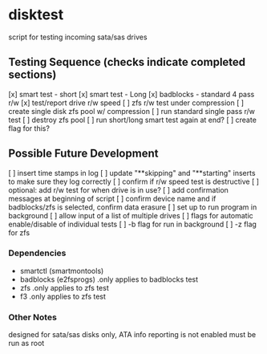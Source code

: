 # disktest
script for testing incoming sata/sas drives

## Testing Sequence (checks indicate completed sections)
[x] smart test - short
[x] smart test - Long
[x] badblocks - standard 4 pass r/w
[x] test/report drive r/w speed
[ ] zfs r/w test under compression
  [ ] create single disk zfs pool w/ compression
  [ ] run standard single pass r/w test
  [ ] destroy zfs pool
[ ] run short/long smart test again at end?
  [ ] create flag for this?

## Possible Future Development
[ ] insert time stamps in log
[ ] update "**skipping" and "**starting" inserts to make sure they log correctly
[ ] confirm if r/w speed test is destructive
  [ ] optional: add r/w test for when drive is in use?
[ ] add confirmation messages at beginning of script
  [ ] confirm device name and if badblocks/zfs is selected, confirm data erasure
[ ] set up to run program in background
[ ] allow input of a list of multiple drives
[ ] flags for automatic enable/disable of individual tests
  [ ] -b flag for run in background
  [ ] -z flag for zfs

### Dependencies
  * smartctl (smartmontools)
  * badblocks (e2fsprogs)     .only applies to badblocks test
  * zfs                       .only applies to zfs test
  * f3                        .only applies to zfs test

### Other Notes
designed for sata/sas disks only, ATA info reporting is not enabled
must be run as root
